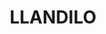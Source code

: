---
lastmod: '2025-04-06T06:05:20+00:00'
latitude: -33.722323
layout: suburb
longitude: 150.739398
postcode: '2747'
state: NSW
title: LLANDILO
url: /nsw/llandilo/
---